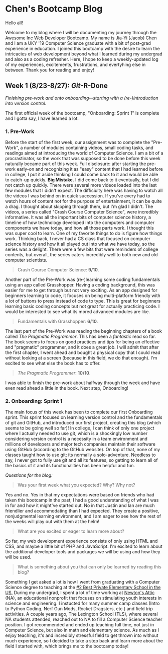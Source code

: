 # Chen's Bootcamp Blog



Hello all! 

Welcome to my blog where I will be documenting my journey through the Awesome Inc Web Developer Bootcamp. My name is Jia-Yi (Jacob) Chen and I am a UKY '19 Computer Science graduate with a bit of post-grad experience in education. I joined this bootcamp with the desire to learn the intricacies of web development beyond what I learned during my undergrad and also as a coding refresher. Here, I hope to keep a weekly-updated log of my experiences, excitements, frustrations, and evertyhing else in between. Thank you for reading and enjoy!

## Week 1 (8/23-8/27): _Git_-R-Done
_Finishing pre-work and onto onboarding--starting with a (re-)introduction into version control._

The first official week of the bootcamp, "Onboarding: Sprint 1" is complete and I gotta say, I have learned a lot.

### 1. Pre-Work   
Before the start of the first week, our assignment was to complete the "Pre-Work", a number of modules containing videos, small coding tasks, and readings aimed at introducing the world of Computer Science. I am a bit of a procrastinator, so the work that was supposed to be done before this week naturally became part of this week. 
Full disclosure: after starting the pre-work early-on and recognizing it as "easy" content that I had learned before in college, I put it aside thinking I could come back to it and would be able to catch-up quickly. **Big Mistake.** 
I did come back to it eventually, but I did not catch up quickly. There were several more videos loaded into the last few modules that I didn't expect. The difficiulty here was having to watch all the videos I was behind on in quick succession. 
If you've every had to watch hours of content not for the purpose of entertainment, it can be quite a drag. I thought about skipping through them, but I'm glad I didn't. 
The videos, a series called "Crash Course Computer Science", were incredibly informative. It was all the important bits of computer science history, a timeline of how technology developed into the computers and computer components we have today, and how all those parts work. 
I thought this was super cool to learn. One of my favorite things to do is figure how things work. Thinking back, I never had a CS class that focused on computer science history and how it all played out into what we have today, so the series was a delight. 
There were a few bits that were reminders of college contents, but overall, the series caters incredibly well to both new and old computer scientists.
> Crash Course Computer Science: **9/10**.

Another part of the Pre-Work was (re-)learning some coding fundamentals using an app called Grasshopper. Having a coding background, this was easier for me to get through but not very exciting. As an app designed for beginners learning to code, it focuses on being multi-platform friendly with a lot of buttons to press instead of code to type. This is great for beginners learning basic coding concepts but not great for actually practicing code. I would be interested to see what its mored advanced modules are like.
> Fundamentals with Grasshopper: **6/10**.

The last part of the Pre-Work was reading the beginning chapters of a book called *The Pragmatic Programmer*. This has been a *fantastic* read so far. The book seems to focus on good practices and tips for being an effective and "pragmatic" programmer, and it does a great job. I will admit that after the first chapter, I went ahead and bought a physical copy that I could read without looking at a screen (because in this field, we do that enough). I'm excited to see what else the book has to offer.
> *The Pragmatic Programmer*: **10/10**.

I was able to finish the pre-work about halfway through the week and have even read ahead a little in the book. Next step, Onboarding!

### 2. Onboarding: Sprint 1
The main focus of this week has been to complete our first Onboarding sprint. This sprint focused on learning version control and the fundamentals of git and GitHub, and introduced our first project, creating this blog (which seems to be going well so far)! 
In college, I can think of only one project where I actually needed to use git, which is a shockingly low number considering version control is a necessity in a team environment and millions of developers and major tech companies maintain their software using GitHub (according to the GitHub website). 
On top of that, none of my classes taught how to use git; its normally a solo-adventure. Needless to say, I never got to fully use git and all its features, so getting to learn all of the basics of it and its functionalities has been helpful and fun.

_Questions for the blog:_
> Was your first week what you expected? Why? Why not?

Yes and no. Yes in that my expectations were based on friends who had taken this bootcamp in the past; I had a good understanding of what I was in for and how it might've started out. No in that Justin and Ian are much friendlier and accommodating than I had expected. They create a positive, nonjudgmental learning environment, and I am eager to see how the rest of the weeks will play out with them at the helm!

> What are you excited or eager to learn more about?

So far, my web development experience consists of only using HTML and CSS, and maybe a little bit of PHP and JavaScript. I'm excited to learn about the additional developer tools and packages we will be using and how they will be used.

> What is something about you that can only be learned by reading this blog?

Something I get asked a lot is how I went from graduating with a Computer Science degree to teaching at the [#2 Best Private Elementary School in the US.](http://blog.thelexingtonschool.org/2015/10/20/the-lexington-school-named-in-best-private-elementary-schools/) 
During my undergrad, I spent a lot of time working at [Newton's Attic](https://newtonsattic.com/index.php) (NA), an educational nonprofit that focuses on stimulating youth interests in science and engineering. 
I instucted for many summer camp classes (Intro to Python Coding, Nerf Gun Mods, Rocket Dragsters, etc.) and field trip activities. 
A couple years ago, The Lexington School (TLS), where several NA students attended, reached out to NA to fill a Computer Science teacher position. 
I got recommended and ended up teaching full time, not just in Computer Science, but also in math and elementary science. As much as I enjoy teaching, it's and incredibly stressful field to get thrown into without much experience, so I decided to take a step back and learn more about the field I started with, which brings me to the bootcamp today!





